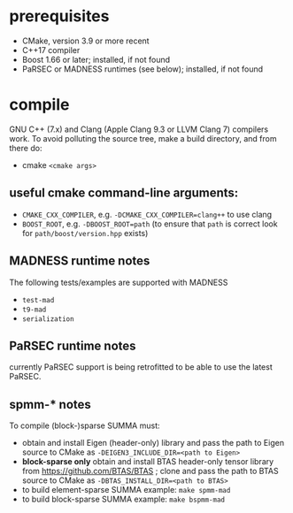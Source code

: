 # prerequisites
- CMake, version 3.9 or more recent
- C++17 compiler
- Boost 1.66 or later; installed, if not found
- PaRSEC or MADNESS runtimes (see below); installed, if not found

# compile
GNU C++ (7.x) and Clang (Apple Clang 9.3 or LLVM Clang 7) compilers work. To avoid polluting the source tree, make a build directory,
and from there do:
- cmake `<cmake args>`

## useful cmake command-line arguments:
- `CMAKE_CXX_COMPILER`, e.g. `-DCMAKE_CXX_COMPILER=clang++` to use clang
- `BOOST_ROOT`, e.g. `-DBOOST_ROOT=path` (to ensure that `path` is correct look for `path/boost/version.hpp` exists)

## MADNESS runtime notes
The following tests/examples are supported with MADNESS
- `test-mad`
- `t9-mad`
- `serialization`

## PaRSEC runtime notes

currently PaRSEC support is being retrofitted to be able to use the latest PaRSEC.

## spmm-* notes
To compile (block-)sparse SUMMA must:
- obtain and install Eigen (header-only) library and pass the path to Eigen source to CMake as `-DEIGEN3_INCLUDE_DIR=<path to Eigen>`
- __block-sparse only__ obtain and install BTAS header-only tensor library from https://github.com/BTAS/BTAS ;
  clone and pass the path to BTAS source to CMake as `-DBTAS_INSTALL_DIR=<path to BTAS>`
- to build element-sparse SUMMA example: `make spmm-mad`
- to build block-sparse SUMMA example: `make bspmm-mad`

